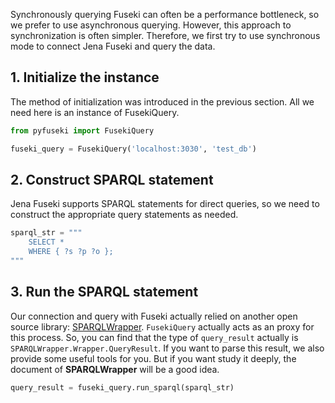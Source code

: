 Synchronously querying Fuseki can often be a performance bottleneck, so we prefer to use asynchronous querying. However, this approach to synchronization is often simpler. Therefore, we first try to use synchronous mode to connect Jena Fuseki and query the data.

## 1. Initialize the instance

The method of initialization was introduced in the previous section. All we need here is an instance of FusekiQuery.

```python
from pyfuseki import FusekiQuery

fuseki_query = FusekiQuery('localhost:3030', 'test_db')
```

## 2. Construct SPARQL statement

Jena Fuseki supports SPARQL statements for direct queries, so we need to construct the appropriate query statements as needed.

```python
sparql_str = """
    SELECT *
    WHERE { ?s ?p ?o };
"""
```

## 3. Run the SPARQL statement

Our connection and query with Fuseki actually relied on another open source library: [SPARQLWrapper](https://sparqlwrapper.readthedocs.io/en/stable/). `FusekiQuery` actually acts as an proxy for this process. So, you can find that the type of `query_result` actually is `SPARQLWrapper.Wrapper.QueryResult`. If you want to parse this result, we also provide some useful tools for you. But if you want study it deeply, the document of **SPARQLWrapper** will be a good idea.

```python
query_result = fuseki_query.run_sparql(sparql_str)
```

